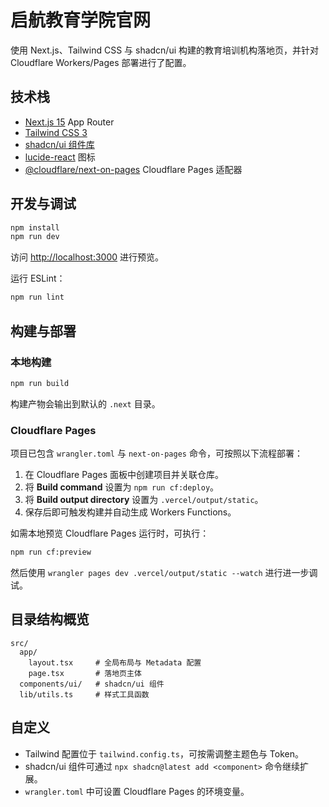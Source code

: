 # 启航教育学院官网

使用 Next.js、Tailwind CSS 与 shadcn/ui 构建的教育培训机构落地页，并针对 Cloudflare Workers/Pages 部署进行了配置。

## 技术栈

- [Next.js 15](https://nextjs.org/) App Router
- [Tailwind CSS 3](https://tailwindcss.com/)
- [shadcn/ui 组件库](https://ui.shadcn.com/)
- [lucide-react](https://lucide.dev/) 图标
- [@cloudflare/next-on-pages](https://github.com/cloudflare/next-on-pages) Cloudflare Pages 适配器

## 开发与调试

```bash
npm install
npm run dev
```

访问 [http://localhost:3000](http://localhost:3000) 进行预览。

运行 ESLint：

```bash
npm run lint
```

## 构建与部署

### 本地构建

```bash
npm run build
```

构建产物会输出到默认的 `.next` 目录。

### Cloudflare Pages

项目已包含 `wrangler.toml` 与 `next-on-pages` 命令，可按照以下流程部署：

1. 在 Cloudflare Pages 面板中创建项目并关联仓库。
2. 将 **Build command** 设置为 `npm run cf:deploy`。
3. 将 **Build output directory** 设置为 `.vercel/output/static`。
4. 保存后即可触发构建并自动生成 Workers Functions。

如需本地预览 Cloudflare Pages 运行时，可执行：

```bash
npm run cf:preview
```

然后使用 `wrangler pages dev .vercel/output/static --watch` 进行进一步调试。

## 目录结构概览

```
src/
  app/
    layout.tsx     # 全局布局与 Metadata 配置
    page.tsx       # 落地页主体
  components/ui/   # shadcn/ui 组件
  lib/utils.ts     # 样式工具函数
```

## 自定义

- Tailwind 配置位于 `tailwind.config.ts`，可按需调整主题色与 Token。
- shadcn/ui 组件可通过 `npx shadcn@latest add <component>` 命令继续扩展。
- `wrangler.toml` 中可设置 Cloudflare Pages 的环境变量。

